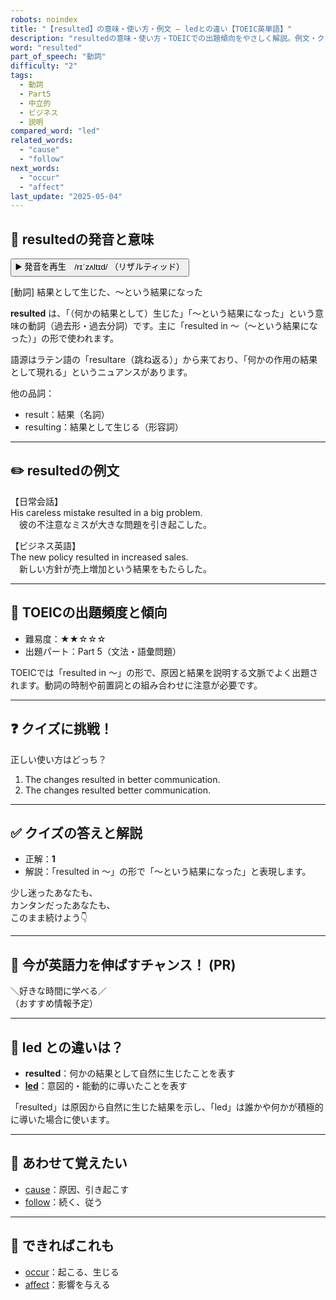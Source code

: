```yaml
---
robots: noindex
title: "【resulted】の意味・使い方・例文 ― ledとの違い【TOEIC英単語】"
description: "resultedの意味・使い方・TOEICでの出題傾向をやさしく解説。例文・クイズ付きでledとの違いもわかりやすく学べます。"
word: "resulted"
part_of_speech: "動詞"
difficulty: "2"
tags:
  - 動詞
  - Part5
  - 中立的
  - ビジネス
  - 説明
compared_word: "led"
related_words:
  - "cause"
  - "follow"
next_words:
  - "occur"
  - "affect"
last_update: "2025-05-04"
---
```


## 🔰 resultedの発音と意味

<button class="play-audio" onclick="playTTS('resulted')">
  <span class="play-audio-main">
    ▶️ 発音を再生　/rɪˈzʌltɪd/
  </span>
  <span class="play-audio-sub">
    （リザルティッド）
  </span>
</button>

[動詞] 結果として生じた、～という結果になった

**resulted** は、「（何かの結果として）生じた」「～という結果になった」という意味の動詞（過去形・過去分詞）です。主に「resulted in ～（～という結果になった）」の形で使われます。

語源はラテン語の「resultare（跳ね返る）」から来ており、「何かの作用の結果として現れる」というニュアンスがあります。

他の品詞：  
- result：結果（名詞）
- resulting：結果として生じる（形容詞）

---

## ✏️ resultedの例文

【日常会話】  
His careless mistake resulted in a big problem.  
　彼の不注意なミスが大きな問題を引き起こした。

【ビジネス英語】  
The new policy resulted in increased sales.  
　新しい方針が売上増加という結果をもたらした。

---

## 🎯 TOEICの出題頻度と傾向

- 難易度：★★☆☆☆
- 出題パート：Part 5（文法・語彙問題）

TOEICでは「resulted in ～」の形で、原因と結果を説明する文脈でよく出題されます。動詞の時制や前置詞との組み合わせに注意が必要です。

---

## ❓ クイズに挑戦！

正しい使い方はどっち？

1. The changes resulted in better communication.  
2. The changes resulted better communication.

---

## ✅ クイズの答えと解説

- 正解：**1**
- 解説：「resulted in ～」の形で「～という結果になった」と表現します。

少し迷ったあなたも、  
カンタンだったあなたも、  
このまま続けよう👇️

---

## 🚀 今が英語力を伸ばすチャンス！ (PR)

<div class="info-center">
＼好きな時間に学べる／<br>  
（おすすめ情報予定）
</div>

---

## 🤔  led との違いは？

- **resulted**：何かの結果として自然に生じたことを表す
- **[led](/word/led)**：意図的・能動的に導いたことを表す

「resulted」は原因から自然に生じた結果を示し、「led」は誰かや何かが積極的に導いた場合に使います。

---

## 🧩 あわせて覚えたい

- [cause](/word/cause)：原因、引き起こす
- [follow](/word/follow)：続く、従う

---

## 📖 できればこれも

- [occur](/word/occur)：起こる、生じる
- [affect](/word/affect)：影響を与える

<!-- cvid: aid00_bid36 -->
